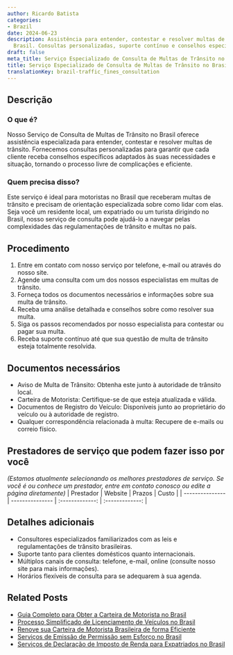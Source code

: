 ```yaml
---
author: Ricardo Batista
categories:
- Brazil
date: 2024-06-23
description: Assistência para entender, contestar e resolver multas de trânsito no
  Brasil. Consultas personalizadas, suporte contínuo e conselhos especializados.
draft: false
meta_title: Serviço Especializado de Consulta de Multas de Trânsito no Brasil
title: Serviço Especializado de Consulta de Multas de Trânsito no Brasil
translationKey: brazil-traffic_fines_consultation
---
```



## Descrição
### O que é?
Nosso Serviço de Consulta de Multas de Trânsito no Brasil oferece assistência especializada para entender, contestar e resolver multas de trânsito. Fornecemos consultas personalizadas para garantir que cada cliente receba conselhos específicos adaptados às suas necessidades e situação, tornando o processo livre de complicações e eficiente.

### Quem precisa disso?
Este serviço é ideal para motoristas no Brasil que receberam multas de trânsito e precisam de orientação especializada sobre como lidar com elas. Seja você um residente local, um expatriado ou um turista dirigindo no Brasil, nosso serviço de consulta pode ajudá-lo a navegar pelas complexidades das regulamentações de trânsito e multas no país.

## Procedimento

1. Entre em contato com nosso serviço por telefone, e-mail ou através do nosso site.
2. Agende uma consulta com um dos nossos especialistas em multas de trânsito.
3. Forneça todos os documentos necessários e informações sobre sua multa de trânsito.
4. Receba uma análise detalhada e conselhos sobre como resolver sua multa.
5. Siga os passos recomendados por nosso especialista para contestar ou pagar sua multa.
6. Receba suporte contínuo até que sua questão de multa de trânsito esteja totalmente resolvida.

## Documentos necessários

- Aviso de Multa de Trânsito: Obtenha este junto à autoridade de trânsito local.
- Carteira de Motorista: Certifique-se de que esteja atualizada e válida.
- Documentos de Registro do Veículo: Disponíveis junto ao proprietário do veículo ou à autoridade de registro.
- Qualquer correspondência relacionada à multa: Recupere de e-mails ou correio físico.

## Prestadores de serviço que podem fazer isso por você
_(Estamos atualmente selecionando os melhores prestadores de serviço. Se você é ou conhece um prestador, entre em contato conosco ou edite a página diretamente)_
| Prestador        |     Website     |     Prazos    |       Custo      |
| --------------- | --------------- |  :-------------: | :-------------: |

## Detalhes adicionais

- Consultores especializados familiarizados com as leis e regulamentações de trânsito brasileiras.
- Suporte tanto para clientes domésticos quanto internacionais.
- Múltiplos canais de consulta: telefone, e-mail, online (consulte nosso site para mais informações).
- Horários flexíveis de consulta para se adequarem à sua agenda.
## Related Posts

- [Guia Completo para Obter a Carteira de Motorista no Brasil](https://tramitit.com/pt/guides/brazil/carteira_de_motorista/)
- [Processo Simplificado de Licenciamento de Veículos no Brasil](https://tramitit.com/pt/guides/brazil/licenciamento_de_veículo/)
- [Renove sua Carteira de Motorista Brasileira de forma Eficiente](https://tramitit.com/pt/guides/brazil/renovação_de_cnh/)
- [Serviços de Emissão de Permissão sem Esforço no Brasil](https://tramitit.com/pt/guides/brazil/emissão_de_alvará/)
- [Serviços de Declaração de Imposto de Renda para Expatriados no Brasil](https://tramitit.com/pt/guides/brazil/declaração_de_imposto_de_renda/)